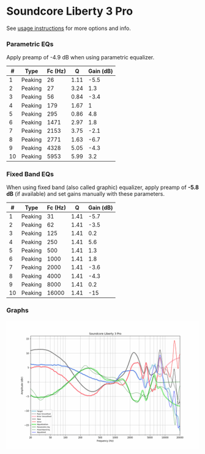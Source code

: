 # Soundcore Liberty 3 Pro
See [usage instructions](https://github.com/jaakkopasanen/AutoEq#usage) for more options and info.

### Parametric EQs
Apply preamp of -4.9 dB when using parametric equalizer.

|   # | Type    |   Fc (Hz) |    Q |   Gain (dB) |
|-----|---------|-----------|------|-------------|
|   1 | Peaking |        26 | 1.11 |        -5.5 |
|   2 | Peaking |        27 | 3.24 |         1.3 |
|   3 | Peaking |        56 | 0.84 |        -3.4 |
|   4 | Peaking |       179 | 1.67 |         1   |
|   5 | Peaking |       295 | 0.86 |         4.8 |
|   6 | Peaking |      1471 | 2.97 |         1.8 |
|   7 | Peaking |      2153 | 3.75 |        -2.1 |
|   8 | Peaking |      2771 | 1.63 |        -6.7 |
|   9 | Peaking |      4328 | 5.05 |        -4.3 |
|  10 | Peaking |      5953 | 5.99 |         3.2 |

### Fixed Band EQs
When using fixed band (also called graphic) equalizer, apply preamp of **-5.8 dB** (if available) and set gains manually with these parameters.

|   # | Type    |   Fc (Hz) |    Q |   Gain (dB) |
|-----|---------|-----------|------|-------------|
|   1 | Peaking |        31 | 1.41 |        -5.7 |
|   2 | Peaking |        62 | 1.41 |        -3.5 |
|   3 | Peaking |       125 | 1.41 |         0.2 |
|   4 | Peaking |       250 | 1.41 |         5.6 |
|   5 | Peaking |       500 | 1.41 |         1.3 |
|   6 | Peaking |      1000 | 1.41 |         1.8 |
|   7 | Peaking |      2000 | 1.41 |        -3.6 |
|   8 | Peaking |      4000 | 1.41 |        -4.3 |
|   9 | Peaking |      8000 | 1.41 |         0.2 |
|  10 | Peaking |     16000 | 1.41 |       -15   |

### Graphs
![](./Soundcore%20Liberty%203%20Pro.png)
